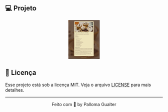 ## 💻 Projeto

<p align="center">
  <img alt="Página de Receitas" src="https://github.com/pallomagualter/paginaDeReceita/blob/main/assets/recipe-page.png" width="100px" />
</p>

## 📝 Licença

Esse projeto está sob a licença MIT. Veja o arquivo [LICENSE](LICENSE) para mais detalhes.

---

<p align="center">
  Feito com 💜 by Palloma Gualter
</p>
